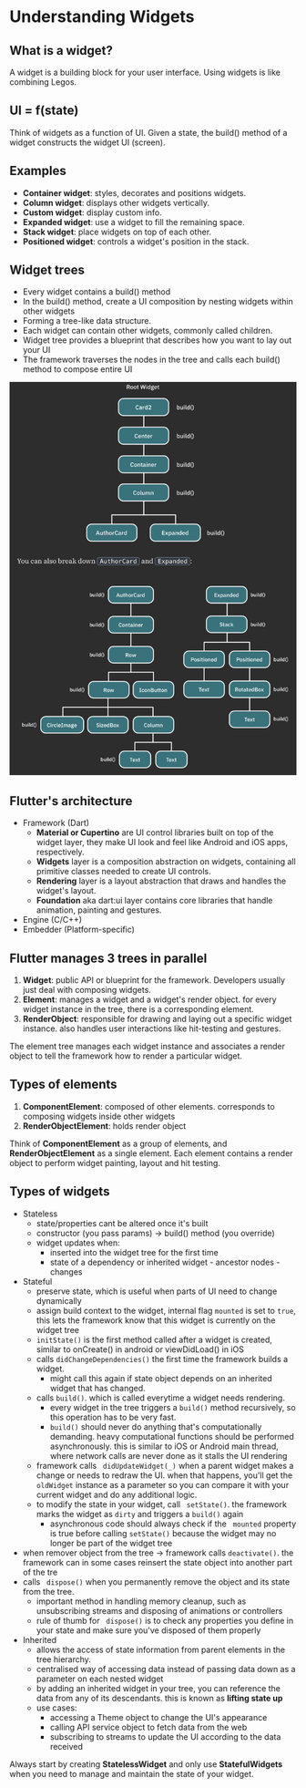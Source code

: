 # Understanding Widgets

## What is a widget?

A widget is a building block for your user interface. Using widgets is like combining Legos.

## UI = f(state)

Think of widgets as a function of UI. Given a state, the build() method of a widget constructs the widget UI (screen).

## Examples

-   **Container widget**: styles, decorates and positions widgets.
-   **Column widget**: displays other widgets vertically.
-   **Custom widget**: display custom info.
-   **Expanded widget**: use a widget to fill the remaining space.
-   **Stack widget**: place widgets on top of each other.
-   **Positioned widget**: controls a widget's position in the stack.

## Widget trees

-   Every widget contains a build() method
-   In the build() method, create a UI composition by nesting widgets within other widgets
-   Forming a tree-like data structure.
-   Each widget can contain other widgets, commonly called children.
-   Widget tree provides a blueprint that describes how you want to lay out your UI
-   The framework traverses the nodes in the tree and calls each build() method to compose entire UI

![Widget tree](./image01.png)

## Flutter's architecture

-   Framework (Dart)
    -   **Material or Cupertino** are UI control libraries built on top of the widget layer, they make UI look and feel like Android and iOS apps, respectively.
    -   **Widgets** layer is a composition abstraction on widgets, containing all primitive classes needed to create UI controls.
    -   **Rendering** layer is a layout abstraction that draws and handles the widget's layout.
    -   **Foundation** aka dart:ui layer contains core libraries that handle animation, painting and gestures.
-   Engine (C/C++)
-   Embedder (Platform-specific)

## Flutter manages 3 trees in parallel

1. **Widget**: public API or blueprint for the framework. Developers usually just deal with composing widgets.
2. **Element**: manages a widget and a widget's render object. for every widget instance in the tree, there is a corresponding element.
3. **RenderObject**: responsible for drawing and laying out a specific widget instance. also handles user interactions like hit-testing and gestures.

The element tree manages each widget instance and associates a render object to tell the framework how to render a particular widget.

## Types of elements

1. **ComponentElement**: composed of other elements. corresponds to composing widgets inside other widgets
2. **RenderObjectElement**: holds render object

Think of **ComponentElement** as a group of elements, and **RenderObjectElement** as a single element. Each element contains a render object to perform widget painting, layout and hit testing.

## Types of widgets

-   Stateless
    -   state/properties cant be altered once it's built
    -   constructor (you pass params) -> build() method (you override)
    -   widget updates when:
        -   inserted into the widget tree for the first time
        -   state of a dependency or inherited widget - ancestor nodes - changes
-   Stateful
    -   preserve state, which is useful when parts of UI need to change dynamically
    -   assign build context to the widget, internal flag `mounted` is set to `true`, this lets the framework know that this widget is currently on the widget tree
    -   `initState()` is the first method called after a widget is created, similar to onCreate() in android or viewDidLoad() in iOS
    -   calls `didChangeDependencies()` the first time the framework builds a widget.
        -   might call this again if state object depends on an inherited widget that has changed.
    -   calls `build()`. which is called everytime a widget needs rendering.
        -   every widget in the tree triggers a `build()` method recursively, so this operation has to be very fast.
        -   `build()` should never do anything that's computationally demanding. heavy computational functions should be performed asynchronously. this is similar to iOS or Android main thread, where network calls are never done as it stalls the UI rendering
    -   framework calls ` didUpdateWidget(_)` when a parent widget makes a change or needs to redraw the UI. when that happens, you'll get the ` oldWidget` instance as a parameter so you can compare it with your current widget and do any additional logic.
    -   to modify the state in your widget, call ` setState()`. the framework marks the widget as `dirty` and triggers a `build()` again
        -   asynchronous code should always check if the ` mounted` property is true before calling `setState()` because the widget may no longer be part of the widget tree
-   when remover object from the tree -> framework calls `deactivate()`. the framework can in some cases reinsert the state object into another part of the tre
-   calls ` dispose()` when you permanently remove the object and its state from the tree.
    -   important method in handling memory cleanup, such as unsubscribing streams and disposing of animations or controllers
    -   rule of thumb for ` dispose()` is to check any properties you define in your state and make sure you've disposed of them properly
-   Inherited
    -   allows the access of state information from parent elements in the tree hierarchy.
    -   centralised way of accessing data instead of passing data down as a parameter on each nested widget
    -   by adding an inherited widget in your tree, you can reference the data from any of its descendants. this is known as **lifting state up**
    -   use cases:
        -   accessing a Theme object to change the UI's appearance
        -   calling API service object to fetch data from the web
        -   subscribing to streams to update the UI according to the data received

Always start by creating **StatelessWidget** and only use **StatefulWidgets** when you need to manage and maintain the state of your widget.
